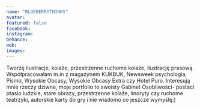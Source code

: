 ```yaml
---
name: "BLUEBERRYTHINKS"
avatar: 
featured: false
facebook: 
instagram: 
behance: 
web:
images:
---
```

Tworzę ilustracje, kolaże, przestrzenne ruchome kolaże, ilustrację prasową. Współpracowałam m.in z magazynem KUKBUK, Newsweek psychologia, Pismo, Wysokie Obcasy, Wysokie Obcasy Extra czy Hotel Puro. Interesują mnie rzeczy dziwne, moje portfolio to swoisty Gabinet Osobliwości- postaci ptasio ludzkie, stare obrazy, przestrzenne kolaże, linoryty czy ruchome teatrzyki, autorskie karty do gry i nie wiadomo co jeszcze wymyślę:)
